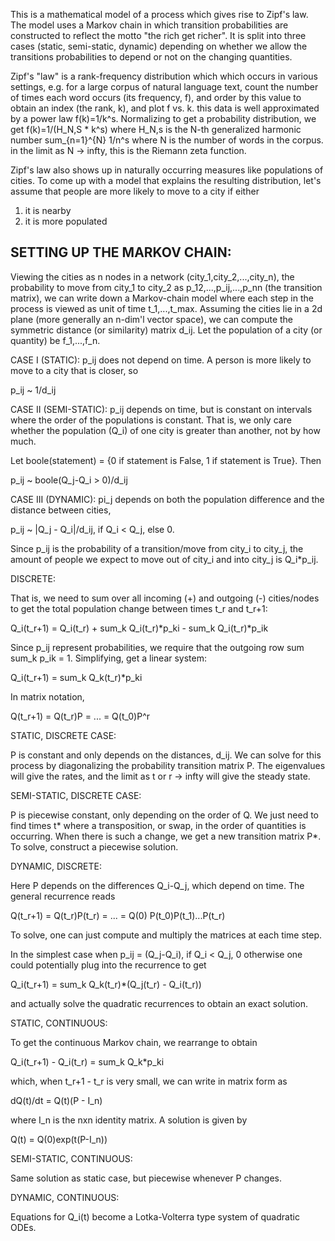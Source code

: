 This is a mathematical model of a process which gives rise to
Zipf's law. The model uses a Markov chain in which transition
probabilities are constructed to reflect the motto "the rich get richer".
It is split into three cases (static, semi-static, dynamic) depending on
whether we allow the transitions probabilities to depend or not on the changing
quantities.

Zipf's "law" is a rank-frequency distribution which
which occurs in various settings, e.g. for a large
corpus of natural language text, count the number of times each
word occurs (its frequency, f), and order by this
value to obtain an index (the rank, k), and plot f vs. k.
this data is well approximated by a power law f(k)=1/k^s.
Normalizing to get a probability distribution, we get
f(k)=1/(H_N,S * k^s) where H_N,s is the N-th generalized
harmonic number sum_{n=1}^{N} 1/n^s where N is the number
of words in the corpus. in the limit as N -> infty, this
is the Riemann zeta function.

Zipf's law also shows up in naturally occurring measures like populations of cities. To come up
with a model that explains the resulting distribution, let's assume that people are more likely
to move to a city if either

1) it is nearby
2) it is more populated

SETTING UP THE MARKOV CHAIN:
----------------------------

Viewing the cities as n nodes in a network (city_1,city_2,...,city_n), the probability to move from city_1 to city_2 as p_12,...,p_ij,...,p_nn (the transition matrix), we can write down a Markov-chain model where each step in the process is viewed as unit of time t_1,...,t_max. Assuming the cities lie in a 2d plane (more generally an n-dim'l vector space), we can compute the symmetric distance (or similarity) matrix d_ij. Let the population of a city (or quantity) be f_1,...,f_n.

CASE I (STATIC): p_ij does not depend on time. A person is more likely to move to a city that is closer, so

p_ij ~ 1/d_ij

CASE II (SEMI-STATIC): p_ij depends on time, but is constant on intervals where the order of the
populations is constant. That is, we only care whether the population (Q_i) of one city is greater than another,
not by how much.

Let boole(statement) = {0 if statement is False, 1 if statement is True}. Then

p_ij ~ boole(Q_j-Q_i > 0)/d_ij

CASE III (DYNAMIC): pi_j depends on both the population difference and the distance between cities,

p_ij ~ |Q_j - Q_i|/d_ij, if Q_i < Q_j, else 0.

Since p_ij is the probability of a transition/move from city_i to city_j, the amount of people
we expect to move out of city_i and into city_j is Q_i*p_ij.

DISCRETE:

That is, we need to sum over all incoming (+) and outgoing (-) cities/nodes to get
the total population change between times t_r and t_r+1:

Q_i(t_r+1) = Q_i(t_r) + sum_k Q_i(t_r)*p_ki - sum_k Q_i(t_r)*p_ik

Since p_ij represent probabilities, we require that the outgoing row sum
sum_k p_ik = 1. Simplifying, get a linear system:

Q_i(t_r+1) = sum_k Q_k(t_r)*p_ki

In matrix notation,

Q(t_r+1) = Q(t_r)P = ... = Q(t_0)P^r

STATIC, DISCRETE CASE:

P is constant and only depends on the distances, d_ij. We can solve for this
process by diagonalizing the probability transition matrix P. The eigenvalues
will give the rates, and the limit as t or r -> infty will give the steady
state.

SEMI-STATIC, DISCRETE CASE:

P is piecewise constant, only depending on the order of Q. We just need to find
times t* where a transposition, or swap, in the order of quantities is occurring.
When there is such a change, we get a new transition matrix P*. To solve, construct
a piecewise solution.

DYNAMIC, DISCRETE:

Here P depends on the differences Q_i-Q_j, which depend on time. The general
recurrence reads

Q(t_r+1) = Q(t_r)P(t_r) = ... = Q(0) P(t_0)P(t_1)...P(t_r)

To solve, one can just compute and multiply the matrices at each time step.

In the simplest case when p_ij = (Q_j-Q_i), if Q_i < Q_j, 0 otherwise one could
potentially plug into the recurrence to get

Q_i(t_r+1) = sum_k Q_k(t_r)*(Q_j(t_r) - Q_i(t_r))

and actually solve the quadratic recurrences to obtain an exact solution.

STATIC, CONTINUOUS:

To get the continuous Markov chain, we rearrange to obtain

Q_i(t_r+1) - Q_i(t_r) = sum_k Q_k*p_ki

which, when t_r+1 - t_r is very small, we can write in matrix form as

dQ(t)/dt = Q(t)(P - I_n)

where I_n is the nxn identity matrix. A solution is given by

Q(t) = Q(0)exp(t(P-I_n))

SEMI-STATIC, CONTINUOUS:

Same solution as static case, but piecewise whenever P changes.

DYNAMIC, CONTINUOUS:

Equations for Q_i(t) become a Lotka-Volterra type system of quadratic ODEs. 
